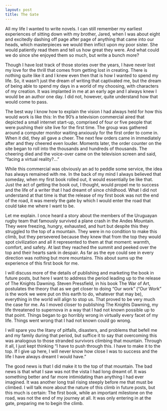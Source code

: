 ```yaml
---
layout: post
title: The Gate
---
```

All my life I wanted to write novels. I can still remember my earliest experiences of sitting down with my brother, Jared, when I was about eight and excitedly dashing off page after page of anything that came into our heads, which masterpieces we would then inflict upon my poor sister. She would patiently read them and tell us how great they were. And what could we do since she enjoyed them so much, but write a bunch more?
<!--more-->

Though I have lost track of those stories over the years, I have never lost my love for the thrill that comes from getting lost in creating. There is nothing quite like it and I knew even then that is how I wanted to spend my life. So, it wasn’t just the dream of writing that captivated me, but the dream of being able to spend my days in a world of my choosing, with characters of my creation. It was implanted in me at an early age and I always knew I would be an author one day. I did not, however, quite understand how that would come to pass. 

The best way I know how to explain the vision I had always held for how this would work is like this: In the 90’s a television commercial aired that depicted a small internet start-up, comprised of four or five people that were pushing their site live for the first time. The group was gathered around a computer monitor waiting anxiously for the first order to come in. When it did, they all gave a cheer. The next few orders came in immediately after and they cheered even louder. Moments later, the order counter on the site began to roll into the thousands and hundreds of thousands. The cheering died and the voice-over came on the television screen and said, “facing a virtual reality?…”

While this commercial was obviously an ad to peddle some service, the idea has always remained with me. In the back of my mind I always believed that someday, when my first book rolled out, it would essentially be like that. Just the act of getting the book out, I thought, would propel me to success and the life of a writer that I had dreamt of since childhood. What I did not understand at that time is that the release of my first book was not the end of the road, it was merely the gate by which I would enter the road that could take me where I want to be.

Let me explain. I once heard a story about the members of the Uruguayan rugby team that famously survived a plane crash in the Andes Mountain. They were freezing, hungry, exhausted, and hurt but despite this they struggled to the top of a mountain. They were in no condition to make this climb, but they persevered because they knew that from the top they would spot civilization and all it represented to them at that moment: warmth, comfort, and safety. At last they reached the summit and peeked over the top and their hearts sank in despair. As far as the eye could see in every direction was nothing but more mountains. This about sums up the experience of this first book for me. 

I will discuss more of the details of publishing and marketing the book in future posts, but here I want to address the period leading up to the release of The Knights Dawning. Steven Pressfield, in his book The War of Art, postulates the theory that as we get closer to doing “Our work” (“Our Work” is the work we were put on this earth to do, whatever that may be), everything in the world will align to stop us. That proved to be very much the case for me. As I moved closer to publishing The Knights Dawning, my life threatened to supernova in a way that I had not known possible up to that point. Things began to go horribly wrong in virtually every facet of my life. Things went wrong that I had not known could go wrong. 

I will spare you the litany of pitfalls, disasters, and problems that befell me and my family during that period, but suffice it to say that overcoming this was analogous to those stranded survivors climbing that mountain. Through it all, I just kept thinking “I have to push through this. I have to make it to the top. If I give up here, I will never know how close I was to success and the life I have always dreamt I would have.” 

The good news is that I did make it to the top of that mountain. The bad news is that what I saw was not the vista I had long dreamt of. It was something better and far more intimidating than anything I had ever imagined. It was another long trail rising steeply before me that must be climbed. I will talk more about the nature of this climb in future posts, but this much is certain: The first book, while an important milestone on the road, was not the end of my journey at all. It was only entering in at the gate, preparing me to begin the climb.

